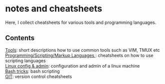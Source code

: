 # notes and cheatsheets
Here, I collect cheatsheets for various tools and programming languages.


## Contents

[Tools](tools): short descriptions how to use common tools such as VIM, TMUX etc     
[Programming/Scripting/Markup Languages ](lang): cheatsheets on how to use scripting languages   
[Linux config & admin](system): configuration and admin of a linux machine   
[Bash tricks](bash):  bash scripting   
[GIT](git): version control cheatsheets      

